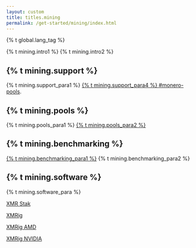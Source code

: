 ```yaml
---
layout: custom
title: titles.mining
permalink: /get-started/mining/index.html
---
```

{% t global.lang_tag %}
<div class="mining">
    <div class="center-xs container description">
        <p>{% t mining.intro1 %} {% t mining.intro2 %}</p>
    </div>
    <section class="container">
        <div class="row">      
            <!-- full block-->
            <div class="full col-lg-12 col-md-12 col-sm-12 col-xs-12">
                <div class="info-block">
                    <div class="row center-xs">
                        <div class="col">
                            <h2>{% t mining.support %}</h2>
                        </div>
                    </div>
                    <div class="row center-xs">
                        <p>{% t mining.support_para1 %} <a href="{{site.baseurl}}/community/hangouts/">  {% t mining.support_para4 %} <a href="irc://chat.freenode.net/#monero-pools" target="_blank" rel="noreferrer noopener">#monero-pools</a>.</p>
                    </div>
                </div>
            </div>
            <!-- end full block -->
        </div>
    </section>
    <section class="container">
        <div class="row">
            <div class="left half no-pad-sm col-lg-6 col-md-6 col-sm-12 col-xs-12">
                <div class="info-block">
                    <div class="row center-xs">
                        <div class="col">
                            <h2>{% t mining.pools %}</h2>
                        </div>
                    </div>
                    <div class="row center-xs">
                       <p>{% t mining.pools_para1 %} <a href="https://miningpoolstats.stream/monero"> {% t mining.pools_para2 %}</a></p>
                    </div>
                </div>
            </div>
            <div class="right half col-lg-6 col-md-6 col-sm-12 col-xs-12">
                <div class="info-block">
                    <div class="row center-xs">
                        <div class="col">
                            <h2>{% t mining.benchmarking %}</h2>
                        </div>
                    </div>
                    <div class="row center-xs">
                       <p><a href="http://monerobenchmarks.info/">{% t mining.benchmarking_para1 %}</a> {% t mining.benchmarking_para2 %}</p>
                    </div>
                </div>
            </div>
        </div>
    </section>
    <section class="container">
        <div class="row">      
            <!-- full block-->
            <div class="full col-lg-12 col-md-12 col-sm-12 col-xs-12">
                <div class="info-block">
                    <div class="row center-xs">
                        <div class="col">
                            <h2>{% t mining.software %}</h2>
                        </div>
                    </div>
                    <div class="row center-xs">
                       <p>{% t mining.software_para %}</p>
                    </div>
                    <div class="row center-xs">
                        <p><a href="https://github.com/fireice-uk/xmr-stak" target="_blank" rel="noreferrer noopener">XMR Stak</a></p>
                    </div>
                    <div class="row center-xs">
                        <p><a href="https://github.com/xmrig/xmrig" target="_blank" rel="noreferrer noopener">XMRig</a></p>
                    </div>
                    <div class="row center-xs">
                        <p><a href="https://github.com/xmrig/xmrig-amd" target="_blank" rel="noreferrer noopener">XMRig AMD</a></p>
                    </div>
                    <div class="row center-xs">
                        <p><a href="https://github.com/xmrig/xmrig-nvidia" target="_blank" rel="noreferrer noopener">XMRig NVIDIA</a></p>
                    </div>
                </div>
            </div>
            <!-- end full block -->
        </div>
    </section>
</div>
